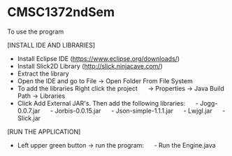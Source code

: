 # CMSC1372ndSem


To use the program

[INSTALL IDE AND LIBRARIES]

* Install Eclipse IDE (https://www.eclipse.org/downloads/)
* Install Slick2D Library (http://slick.ninjacave.com/)
* Extract the library
* Open the IDE and go to File -> Open Folder From File System
* To add the libraries Right click the project
      -> Properties -> Java Build Path -> Libraries
* Click Add External JAR's. Then add the following libraries:
      - Jogg-0.0.7.jar
      - Jorbis-0.0.15.jar
      - Json-simple-1.1.1.jar
      - Lwjgl.jar
      - Slick.jar

[RUN THE APPLICATION]

* Left upper green button -> run the program:
      - Run the Engine.java
  

